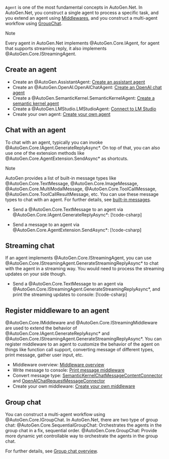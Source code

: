 `Agent` is one of the most fundamental concepts in AutoGen.Net. In AutoGen.Net, you construct a single agent to process a specific task, and you extend an agent using [Middlewares](./Middleware-overview.md), and you construct a multi-agent workflow using [GroupChat](./Group-chat-overview.md).

> [!NOTE]
> Every agent in AutoGen.Net implements @AutoGen.Core.IAgent, for agent that supports streaming reply, it also implements @AutoGen.Core.IStreamingAgent.

## Create an agent
- Create an @AutoGen.AssistantAgent: [Create an assistant agent](./Create-an-agent.md)
- Create an @AutoGen.OpenAI.OpenAIChatAgent: [Create an OpenAI chat agent](./OpenAIChatAgent-simple-chat.md)
- Create a @AutoGen.SemanticKernel.SemanticKernelAgent: [Create a semantic kernel agent](./AutoGen.SemanticKernel/SemanticKernelAgent-simple-chat.md)
- Create a @AutoGen.LMStudio.LMStudioAgent: [Connect to LM Studio](./Consume-LLM-server-from-LM-Studio.md)
- Create your own agent: [Create your own agent](./Create-your-own-agent.md)

## Chat with an agent
To chat with an agent, typically you can invoke @AutoGen.Core.IAgent.GenerateReplyAsync*. On top of that, you can also use one of the extension methods like @AutoGen.Core.AgentExtension.SendAsync* as shortcuts.

> [!NOTE]
> AutoGen provides a list of built-in message types like @AutoGen.Core.TextMessage, @AutoGen.Core.ImageMessage, @AutoGen.Core.MultiModalMessage, @AutoGen.Core.ToolCallMessage, @AutoGen.Core.ToolCallResultMessage, etc. You can use these message types to chat with an agent. For further details, see [built-in messages](./Built-in-messages.md).

- Send a @AutoGen.Core.TextMessage to an agent via @AutoGen.Core.IAgent.GenerateReplyAsync*:
[!code-csharp[](../../sample/AutoGen.BasicSamples/CodeSnippet/AgentCodeSnippet.cs?name=ChatWithAnAgent_GenerateReplyAsync)]

- Send a message to an agent via @AutoGen.Core.AgentExtension.SendAsync*:
[!code-csharp[](../../sample/AutoGen.BasicSamples/CodeSnippet/AgentCodeSnippet.cs?name=ChatWithAnAgent_SendAsync)]

## Streaming chat
If an agent implements @AutoGen.Core.IStreamingAgent, you can use @AutoGen.Core.IStreamingAgent.GenerateStreamingReplyAsync* to chat with the agent in a streaming way. You would need to process the streaming updates on your side though.

- Send a @AutoGen.Core.TextMessage to an agent via @AutoGen.Core.IStreamingAgent.GenerateStreamingReplyAsync*, and print the streaming updates to console:
[!code-csharp[](../../sample/AutoGen.BasicSamples/CodeSnippet/AgentCodeSnippet.cs?name=ChatWithAnAgent_GenerateStreamingReplyAsync)]

## Register middleware to an agent
@AutoGen.Core.IMiddleware and @AutoGen.Core.IStreamingMiddleware are used to extend the behavior of @AutoGen.Core.IAgent.GenerateReplyAsync* and @AutoGen.Core.IStreamingAgent.GenerateStreamingReplyAsync*. You can register middleware to an agent to customize the behavior of the agent on things like function call support, converting message of different types, print message, gather user input, etc.

- Middleware overview: [Middleware overview](./Middleware-overview.md)
- Write message to console: [Print message middleware](./Print-message-middleware.md)
- Convert message type: [SemanticKernelChatMessageContentConnector](./AutoGen.SemanticKernel/SemanticKernelAgent-support-more-messages.md) and [OpenAIChatRequestMessageConnector](./OpenAIChatAgent-support-more-messages.md)
- Create your own middleware: [Create your own middleware](./Create-your-own-middleware.md)

## Group chat
You can construct a multi-agent workflow using @AutoGen.Core.IGroupChat. In AutoGen.Net, there are two type of group chat:
@AutoGen.Core.SequentialGroupChat: Orchestrates the agents in the group chat in a fix, sequential order.
@AutoGen.Core.GroupChat: Provide more dynamic yet controllable way to orchestrate the agents in the group chat.

For further details, see [Group chat overview](./Group-chat-overview.md).